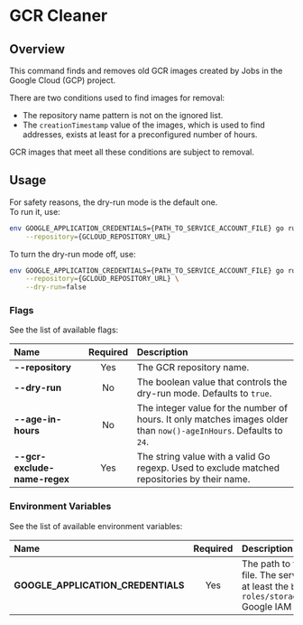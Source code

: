 # GCR Cleaner

## Overview

This command finds and removes old GCR images created by Jobs in the Google Cloud (GCP) project.

There are two conditions used to find images for removal:
- The repository name pattern is not on the ignored list.
- The `creationTimestamp` value of the images, which is used to find addresses, exists at least for a preconfigured number of hours.

GCR images that meet all these conditions are subject to removal.

## Usage

For safety reasons, the dry-run mode is the default one.  
To run it, use:
```bash
env GOOGLE_APPLICATION_CREDENTIALS={PATH_TO_SERVICE_ACCOUNT_FILE} go run main.go \
    --repository={GCLOUD_REPOSITORY_URL}
```

To turn the dry-run mode off, use:
```bash
env GOOGLE_APPLICATION_CREDENTIALS={PATH_TO_SERVICE_ACCOUNT_FILE} go run main.go \
    --repository={GCLOUD_REPOSITORY_URL} \
    --dry-run=false
```

### Flags

See the list of available flags:

| Name                      | Required | Description                                                                                          |
| :------------------------ | :------: | :--------------------------------------------------------------------------------------------------- |
| **--repository**          |   Yes    | The GCR repository name.
| **--dry-run**             |    No    | The boolean value that controls the dry-run mode. Defaults to `true`.
| **--age-in-hours**         |    No    | The integer value for the number of hours. It only matches images older than `now()-ageInHours`. Defaults to `24`.
| **--gcr-exclude-name-regex**       |    Yes    | The string value with a valid Go regexp. Used to exclude matched repositories by their name.

### Environment Variables

See the list of available environment variables:

| Name                                  | Required | Description                                                                                          |
| :------------------------------------ | :------: | :--------------------------------------------------------------------------------------------------- |
| **GOOGLE_APPLICATION_CREDENTIALS**    |    Yes   | The path to the service account file. The service account requires at least the `browser` and `roles/storage.legacyBucketOwner` Google IAM roles. |
